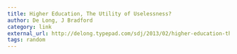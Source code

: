 ```yaml
---
title: Higher Education, The Utility of Uselessness?
author: De Long, J Bradford
category: link
external_url: http://delong.typepad.com/sdj/2013/02/higher-education-the-utility-of-uselessness.html
tags: random
---
```

